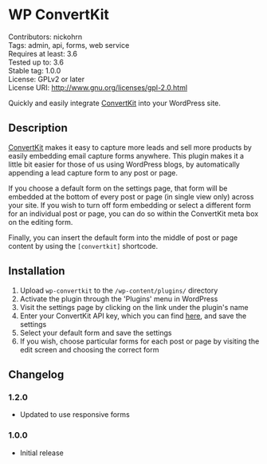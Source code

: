 # WP ConvertKit

Contributors: nickohrn  
Tags: admin, api, forms, web service  
Requires at least: 3.6  
Tested up to: 3.6  
Stable tag: 1.0.0  
License: GPLv2 or later  
License URI: http://www.gnu.org/licenses/gpl-2.0.html

Quickly and easily integrate [ConvertKit](https://convertkit.com) into your WordPress site.

## Description

[ConvertKit](https://convertkit.com) makes it easy to capture more leads and sell more products by easily
embedding email capture forms anywhere. This plugin makes it a little bit easier for those of us using WordPress
blogs, by automatically appending a lead capture form to any post or page.

If you choose a default form on the settings page, that form will be embedded at the bottom of every post or page
(in single view only) across your site. If you wish to turn off form embedding or select a different form for
an individual post or page, you can do so within the ConvertKit meta box on the editing form.

Finally, you can insert the default form into the middle of post or page content by using the `[convertkit]` shortcode.

## Installation

1. Upload `wp-convertkit` to the `/wp-content/plugins/` directory
1. Activate the plugin through the 'Plugins' menu in WordPress
1. Visit the settings page by clicking on the link under the plugin's name
1. Enter your ConvertKit API key, which you can find [here](https://convertkit.com/app/account/edit), and save the settings
1. Select your default form and save the settings
1. If you wish, choose particular forms for each post or page by visiting the edit screen and choosing the correct form

## Changelog

### 1.2.0

* Updated to use responsive forms

### 1.0.0

* Initial release
